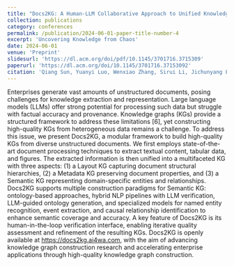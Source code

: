 ```yaml
---
title: "Docs2KG: A Human-LLM Collaborative Approach to Unified Knowledge Graph Construction from Heterogeneous Documents"
collection: publications
category: conferences
permalink: /publication/2024-06-01-paper-title-number-4
excerpt: 'Uncovering Knowledge from Chaos'
date: 2024-06-01
venue: 'Preprint'
slidesurl: 'https://dl.acm.org/doi/pdf/10.1145/3701716.3715309'
paperurl: 'https://dl.acm.org/doi/10.1145/3701716.37153092'
citation: 'Qiang Sun, Yuanyi Luo, Wenxiao Zhang, Sirui Li, Jichunyang Li, Kai Niu, Xiangrui Kong, and Wei Liu. 2025. Docs2KG: A Human-LLM Collaborative Approach to Unified Knowledge Graph Construction from Heterogeneous Documents. In Companion Proceedings of the ACM on Web Conference 2025 (WWW 25). Association for Computing Machinery, New York, NY, USA, 801–804. https://doi.org/10.1145/3701716.3715309'
---
```


Enterprises generate vast amounts of unstructured documents, posing challenges for knowledge extraction and representation. Large language models (LLMs) offer strong potential for processing such data but struggle with factual accuracy and provenance. Knowledge graphs (KGs) provide a structured framework to address these limitations [6], yet constructing high-quality KGs from heterogeneous data remains a challenge. To address this issue, we present Docs2KG, a modular framework to build high-quality KGs from diverse unstructured documents. We first employs state-of-the-art document processing techniques to extract textual content, tabular data, and figures. The extracted information is then unified into a multifaceted KG with three aspects: (1) a Layout KG capturing document structural hierarchies, (2) a Metadata KG preserving document properties, and (3) a Semantic KG representing domain-specific entities and relationships. Docs2KG supports multiple construction paradigms for Semantic KG: ontology-based approaches, hybrid NLP pipelines with LLM verification, LLM-guided ontology generation, and specialized models for named entity recognition, event extraction, and causal relationship identification to enhance semantic coverage and accuracy. A key feature of Docs2KG is its human-in-the-loop verification interface, enabling iterative quality assessment and refinement of the resulting KGs. Docs2KG is openly available at https://docs2kg.ai4wa.com, with the aim of advancing knowledge graph construction research and accelerating enterprise applications through high-quality knowledge graph construction.
